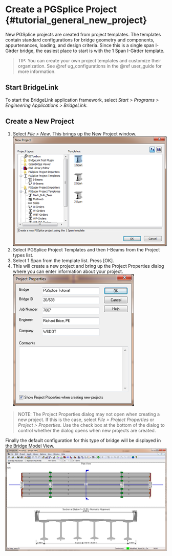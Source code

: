 Create a PGSplice Project {#tutorial_general_new_project}
==============================
New PGSplice projects are created from project templates. The templates contain standard configurations for bridge geometry and components, appurtenances, loading, and design criteria. Since this is a single span I-Girder bridge, the easiest place to start is with the 1 Span I-Girder template.

> TIP: You can create your own project templates and customize their organization. See @ref ug_configurations in the @ref user_guide for more information.


Start BridgeLink
--------------
To start the BridgeLink application framework, select *Start > Programs > Engineering Applications > BridgeLink*.


Create a New Project
---------------------
1. Select *File > New*. This brings up the New Project window. ![](Tutorial_General_NewProject.png)
2. Select PGSplice Project Templates and then I-Beams from the Project types list.
3. Select 1 Span from the template list. Press [OK].
4. This will create a new project and bring up the Project Properties dialog where you can enter information about your project. ![](Tutorial_General_ProjectProperties.png)

> NOTE: The Project Properties dialog may not open when creating a new project. If this is the case, select *File > Project Properties* or *Project > Properties*. Use the check box at the bottom of the dialog to control whether the dialog opens when new projects are created.

Finally the default configuration for this type of bridge will be displayed in the Bridge Model View.
![](Tutorial_General_BridgeView.png)
